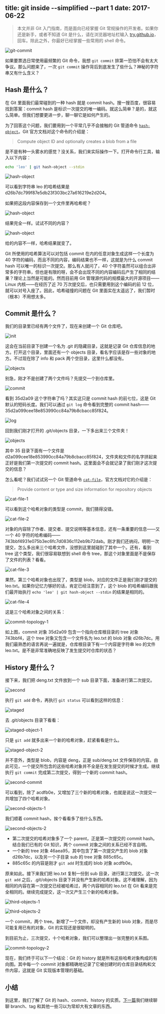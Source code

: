 title: git inside --simplified --part 1
date: 2017-06-22
---
> 本文并非 Git 入门指南，而是面向已经掌握 Git 常规操作的开发者。如果你还是新手，或者不知道 Git 是什么，请在浏览器地址栏输入 [try.github.io](https://try.github.io/)，回车。除此之外，你最好已经掌握一些常用的 shell 命令。

![git-commit](/assets/images/2017/06/git1-git-commit.jpg)

如果要票选日常使用最频繁的 Git 命令，我想 `git commit` 排第一恐怕不会有太大争议。那么问题来了，一次 `git commit` 操作背后到底发生了些什么？神秘的字符串又有什么含义？

<!-- more -->

## Hash 是什么？

在 Git 里面我们最常碰到的一种 hash 就是 commit hash。搜一搜百度，很容易找到答案：commit hash 是标识一次提交的唯一编码。就这么简单？是的，就这么简单。但我们想要更进一步，聊一聊它是如何产生的。

为了回答这个问题，我们要用到一个平常几乎不会接触的 Git 管道命令 [`hash-object`](https://git-scm.com/docs/git-hash-object)。Git 官方文档对这个命令的介绍是：

> Compute object ID and optionally creates a blob from a file

是不是有种一头雾水的感觉？没关系，我们来实际操作一下。打开命令行工具，输入以下内容：

```bash
echo 'leo' | git hash-object --stdin
```

![hash-object](/assets/images/2017/06/git1-hash-object-1.png)

可以看到字符串 leo 的哈希结果是 d26b7dc799f87e5db23f303bc27a616219e2d204。

如果把这段内容保存到一个文件里再哈希呢？

![hash-object](/assets/images/2017/06/git1-hash-object-2.png)

结果完全一样。试试不同的内容？

![hash-object](/assets/images/2017/06/git1-hash-object-3.png)

给的内容不一样，哈希结果就变了。

Git 所使用的哈希算法可以对包括 commit 在内的任意对象生成这样一个长度为 40 字符的编码，而且不同的内容，编码结果也不一样，这就是为什么 commit hash 可以唯一的标识一次提交。那么有人就问了，40 个字符虽然可以组合出非常多的字符串，但也是有限的呀，会不会出现不同的内容编码后产生了相同的结果？理论上当然是可能的。然而目前用 Git 管理源代码的规模最大的开源项目——Linux 内核——在经历了近 70 万次提交后，也只需要用到这个编码的前 12 位，就可以对号入座了。因此，哈希碰撞的问题在 Git 里面实在太遥远了，我们暂时（根本）不用想太多。

## Commit 是什么？

我们的目录里已经有两个文件了，现在来创建一个 Git 仓库吧。

![init](/assets/images/2017/06/git1-init.png)

这会在当前目录下创建一个名为 .git 的隐藏目录，这就是记录 Git 仓库信息的地方。打开这个目录，里面还有一个 objects 目录，看名字应该是存一些对象的地方。不过现在除了 info 和 pack 两个空目录，这里什么都没有。

![objects](/assets/images/2017/06/git1-objects-1.png)

别急，刚才不是创建了两个文件吗？先提交一个到仓库里。

![commit](/assets/images/2017/06/git1-commit.png)

看到 35d2a09 这个字符串了吗？其实这只是 commit hash 的前七位，这是 Git 默认的短码长度。我们可以通过 `git log` 命令看到完整的 commit hash——35d2a099cee18e853990cc84a79b8cbacc85f824。

![log](/assets/images/2017/06/git1-log.png)

回到我们刚才打开的 .git/objects 目录，一下多出来三个文件夹！

![objects](/assets/images/2017/06/git1-objects-2.png)

其中 35 目录下面有一个文件是 d2a099cee18e853990cc84a79b8cbacc85f824，文件夹和文件的名字拼起来正好是我们第一次提交的 commit hash。这里面会不会就记录了我们刚才这次提交的信息？

怎么看呢？我们试试另一个 Git 管道命令 [`cat-file`](https://git-scm.com/docs/git-cat-file)，官方文档对它的介绍是：

> Provide content or type and size information for repository objects

![cat-file-1](/assets/images/2017/06/git1-cat-file-1.png)

可以看到这个哈希对象的类型是 commit，我们猜得没错。

![cat-file-2](/assets/images/2017/06/git1-cat-file-2.png)

对象的内容除了作者、提交者、提交说明等基本信息，还有一条重要的信息——又一个 40 字符的哈希编码——743bbf4931e075b3ec6fc7d0836c112eb9b72dab。刚才我们还纳闷，明明一次提交，怎么多出来三个哈希文件，没想到这里就碰到了其中一个。还有，看到 tree 这个类型，我们很容易联想到 shell 命令 tree，那这个对象里面是不是保存了文件的列表？看看。

![cat-file-3](/assets/images/2017/06/git1-cat-file-3.png)

果然，第三个哈希对象也出现了，类型是 blob，对应的文件正是我们刚才提交的 leo.txt。如果你记忆力够好的话，肯定已经注意到了，这个 blob 的哈希编码跟我们最开始执行 `echo 'leo' | git hash-object --stdin` 的结果是相同的。

![cat-file-4](/assets/images/2017/06/git1-cat-file-4.png)

这是三个哈希对象之间的关系：

![commit-topology-1](/assets/images/2017/06/git1-commit-topology-1.png)

如上图，commit 对象 35d2a09 包含一个指向仓库根目录的 tree 对象 743bbf4，这个 tree 对象又包含一个文件名为 leo.txt 的 blob 对象 d26b7dc。用我们最熟悉的语言再说一遍就是，仓库根目录下有一个内容是字符串 leo 的文件 leo.txt。是不是非常准确地反映了发生提交时仓库的状态？

## History 是什么？

接下来，我们把 deng.txt 文件放到一个 sub 目录下面，准备进行第二次提交。

![second](/assets/images/2017/06/git1-second.png)

执行 `git add` 命令，再执行 `git status` 可以看到这样的信息：

![staged](/assets/images/2017/06/git1-staged.png)

去 .git/objects 目录下看看：

![staged-object-1](/assets/images/2017/06/git1-staged-object-1.png)

只是 `git add` 就多出来一个新的哈希对象，赶紧看看是什么。

![staged-object-2](/assets/images/2017/06/git1-staged-object-2.png)

并不意外，类型是 blob，内容是 deng，正是 sub/deng.txt 文件保存的内容。由此可见，一个提交所包含的这些哈希对象并不全是在发生提交的时候才生成。继续执行 `git commit` 完成第二次提交，得到一个新的 commit hash。

![second-commit](/assets/images/2017/06/git1-second-commit.png)

可以看到，除了 acdfb0e，又增加了三个新的哈希对象，也就是说这一次提交一共增加了四个哈希对象。

![second-objects-1](/assets/images/2017/06/git1-second-objects-1.png)

我们顺着 commit hash，挨个看看多了些什么东西。

![second-objects-2](/assets/images/2017/06/git1-second-objects-2.png)

- 第二次提交的哈希对象多了一个 parent，正是第一次提交的 commit hash。结合我们已有的 Git 知识，两个 commit 对象之间的关系已经不言自明。
- 一个新的 tree 对象 46aea95，其中包含了第一次提交产生的 blob 对象 d26b7dc，以及另一个子目录 sub 的 tree 对象 885c65c。
- 885c65c 的内容是刚才 `git add` 时生成的 blob 对象 acdfb0e。

原来如此。接下来我们把 leo.txt 复制一份到 sub 目录，进行第三次提交。这一次 `git add` 之后，.git/objects 目录下并没有产生新的哈希对象。这不难理解，因为相同的内容在第一次提交已经被哈希过，两个内容相同的 leo.txt 在 Git 看来是完全相同的。继续完成提交，这一次又产生三个新的哈希对象。

![third-objects-1](/assets/images/2017/06/git1-third-objects-1.png)

![third-objects-2](/assets/images/2017/06/git1-third-objects-2.png)

一个 commit，两个 tree。新增了一个文件，却没有产生新的 blob 对象，而是尽可能复用已有的对象，Git 的实现还是很聪明的。

到目前为止，三次提交，十个哈希对象，我们可以整理出一张完整的关系图。

![commit-topology-2](/assets/images/2017/06/git1-commit-topology-2.png)

现在，我们终于可以下一个结论：Git 的 history 就是所有这些哈希对象构成的有向图。其中每一个 commit 对象都精确地记录了它被创建时的仓库目录结构和文件内容，这就是 Git 实现版本管理的基础。

## 小结

到这里，我们了解了 Git 的 hash、commit、history 的实质。[下一篇](#/blog/articles/2017/git-inside-simplified-part-2/)我们继续聊聊 branch、tag 和其他一些习以为常却大有文章的东西。